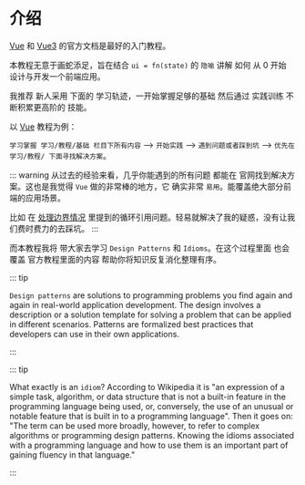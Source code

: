 # 介绍

[Vue](https://cn.vuejs.org/v2/guide/) 和 [Vue3](https://staging-cn.vuejs.org/guide/introduction.html) 的官方文档是最好的入门教程。

本教程无意于画蛇添足，旨在结合 `ui = fn(state)` 的 `隐喻` 讲解 如何 从 0 开始 设计与开发一个前端应用。

我推荐 新人采用 下面的 学习轨迹，一开始掌握足够的基础 然后通过 实践训练 不断积累更高阶的 技能。

以 [Vue](https://cn.vuejs.org/v2/guide/) 教程为例：

`学习掌握 学习/教程/基础 栏目下所有内容` --> `开始实践` --> `遇到问题或者踩到坑` --> `优先在 学习/教程/ 下面寻找解决方案`。

::: warning
从过去的经验来看，几乎你能遇到的所有问题 都能在 官网找到解决方案。这也是我觉得 `Vue` 做的非常棒的地方，它 确实非常 `易用`。能覆盖绝大部分前端的应用场景。

比如 在 [处理边界情况](https://cn.vuejs.org/v2/guide/components-edge-cases.html#ad) 里提到的循环引用问题。轻易就解决了我的疑惑，没有让我们费时费力的去踩坑。
:::

而本教程我将 带大家去学习 `Design Patterns` 和 `Idioms`。在这个过程里面 也会覆盖 官方教程里面的内容 帮助你将知识反复消化整理有序。

::: tip

`Design patterns` are solutions to programming problems you find again and again in real-world application development. The design involves a description or a solution template for solving a problem that can be applied in different scenarios. Patterns are formalized best practices that developers can use in their own applications.

:::

::: tip

What exactly is an `idiom`? According to Wikipedia it is "an expression of a simple task, algorithm, or data structure that is not a built-in feature in the programming language being used, or, conversely, the use of an unusual or notable feature that is built in to a programming language". Then it goes on: "The term can be used more broadly, however, to refer to complex algorithms or programming design patterns. Knowing the idioms associated with a programming language and how to use them is an important part of gaining fluency in that language."

:::
